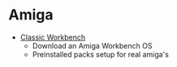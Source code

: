 Amiga
=====

* [Classic Workbench](http://classicwb.abime.net/index.htm)
    * Download an Amiga Workbench OS
    * Preinstalled packs setup for real amiga's